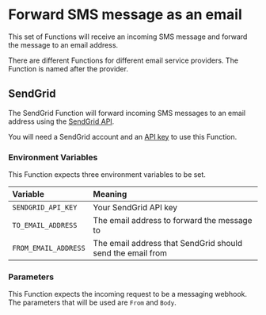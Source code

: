 # Forward SMS message as an email

This set of Functions will receive an incoming SMS message and forward the message to an email address.

There are different Functions for different email service providers. The Function is named after the provider.

## SendGrid

The SendGrid Function will forward incoming SMS messages to an email address using the [SendGrid API](http://sendgrid.com/).

You will need a SendGrid account and an [API key](https://app.sendgrid.com/settings/api_keys) to use this Function.

### Environment Variables

This Function expects three environment variables to be set.

| Variable             | Meaning |
| :------------------- | :------ |
| `SENDGRID_API_KEY`   | Your SendGrid API key |
| `TO_EMAIL_ADDRESS`   | The email address to forward the message to |
| `FROM_EMAIL_ADDRESS` | The email address that SendGrid should send the email from |

### Parameters

This Function expects the incoming request to be a messaging webhook. The parameters that will be used are `From` and `Body`.
